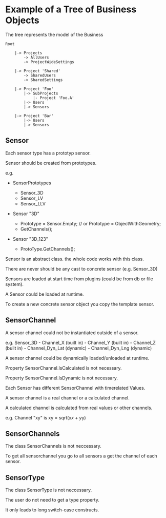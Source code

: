   
# Example of a Tree of Business Objects 

The tree represents the model of the Business

    Root

        |-> Projects
            -> AllUsers
            -> ProjectWideSettings

        |-> Project 'Shared' 
            -> SharedUsers
            -> SharedSettings

        |-> Project 'Foo' 
            |-> SubProjects
                |- Project 'Foo.A'  
            |-> Users
            |-> Sensors

        |-> Project 'Bar' 
            |-> Users
            |-> Sensors

## Sensor

Each sensor type has a prototyp sensor.

Sensor should be created from prototypes.

e.g.

- SensorPrototypes
    - Sensor_3D
    - Sensor_LV
    - Sensor_LLV

- Sensor "3D"
    - Prototype = Sensor.Empty; // or Prototype = ObjectWithGeometry;
    - GetChannels();

- Sensor "3D_123"
    - ProtoType.GetChannels();

Sensor is an abstract class. the whole code works with this class.

There are never should be any cast to concrete sensor (e.g. Sensor_3D)

Sensors are loaded at start time from plugins (could be from db or file system).

A Sensor could be loaded at runtime.

To create a new concrete sensor object you copy the template sensor.

## SensorChannel

A sensor channel could not be instantiated outside of a sensor.

e.g.
    Sensor_3D
        - Channel_X (built in)
        - Channel_Y (built in)
        - Channel_Z (built in)
        - Channel_Dyn_Lat (dynamic)
        - Channel_Dyn_Lng (dynamic)

A sensor channel could be dynamically loaded/unloaded at runtime.

Property SensorChannel.IsCalculated is not necessary.

Property SensorChannel.IsDynamic is not necessary.

Each Sensor has different SensorChannel with timerelated Values.

A sensor channel is a real channel or a calculated channel.

A calculated channel is calculated from real values or other channels.

e.g. Channel "xy" is xy = sqrt(x*x + y*y)

## SensorChannels

The class SensorChannels is not neccessary.

To get all sensorchannel you go to all sensors a get the channel of each sensor.

## SensorType

The class SensorType is not neccessary.

The user do not need to get a type property.

It only leads to long switch-case constructs.

 